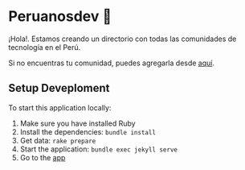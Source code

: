 # Peruanosdev 🚀

¡Hola!. Estamos creando un directorio con todas las comunidades de tecnología en el Perú.

Si no encuentras tu comunidad, puedes agregarla desde [aquí](https://github.com/peruanosdev/peruanos.github.io/edit/master/_data/communities.json).

## Setup Deveploment

To start this application locally:

1. Make sure you have installed Ruby
2. Install the dependencies: `bundle install`
3. Get data: `rake prepare`
4. Start the application: `bundle exec jekyll serve`
5. Go to the [app](http://127.0.0.1:4000)
